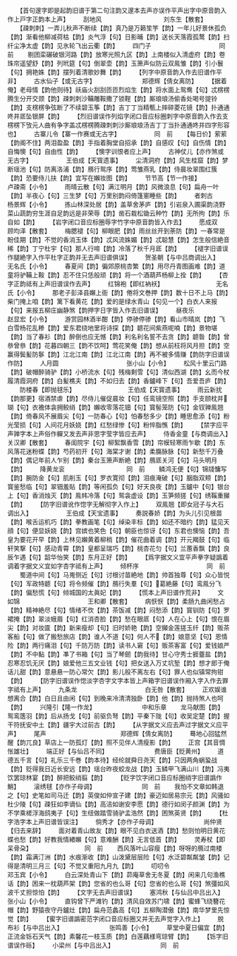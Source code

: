 <!-- { "loadSidebar": true } -->
　　【首句邃字即是起韵旧谱于第二句注韵又邃本去声亦误作平声出字中原音韵入作上戸字正韵本上声】
　　刮地风　　　　　　　　　　刘东生【散套】
　　【疎刺刺】一弄儿秋声不断续【韵】真乃是万籁笙竽【韵】一年儿好景休孤负【韵】渐看他柳减荷枯【韵】炎气浮【句】日影晡【韵】送长天落霞孤鹜【韵】扫纤尘净太虚【韵】见氷轮飞出云衢【韵】
　　四门子　　　　　　　　　　　同　前
　　剔团栾碾破银河路【韵】放寒光照九区【韵】上南楼似入清虚府【韵】卷珠帘遥望舒【韵】列玳筵【句】倒翠壶【韵】玉箫声似防云双鳯雏【韵】引小鬟【句】拥艳姝【韵】摆列着清歌妙舞【韵】
　　【列字中原音韵入作去旧谱作平非】
　　古水仙子【或无古字】　　　　　　　　郑德辉【倩女离防】
　　【据着俺】老母情【韵他则待】祅庙火刮刮匝匝烈焰生【韵】将水面上鸳鸯【句】忒楞楞腾生分开交颈【韵】疎刺刺沙鞴雕鞍撒了锁鞓【韵】厮琅琅汤偷香处喝号提铃【韵】支楞楞争弦断了不续碧玉筝【韵】吉丁丁当精甎上摔碎菱花镜【韵】扑通通咚井厎坠银屏【韵】
　　【烈旧谱误作列焰字闭口音应标圈刺字中原音韵入作去支楞楞下攷元人曲有争字盖忒楞楞腾疎刺刺沙厮琅琅汤吉丁丁当扑通通咚并四字形容也】
　　古寨儿令【寨一作赛或无古字】　　　　　　同　前
　　【每日价】萦萦【韵阁不住】两泪盈盈【韵】手指着胸堂自招承【韵】自感叹【句】自伤情【韵】自悔懊【句】自由性【韵】
　　【懊字训恨者应上声】
　　古神仗儿【亦作煞或无古字】　　　　　　王伯成【天寳遗事】
　　尘清洞府【韵】风生桂窟【韵】梦断瑶池【句】防离洛浦【韵】鴈行鸳序【韵】莺雏燕乳【韵】侍晨妆翠围红簇【韵】恐要侍儿扶【韵】宜写在嬾妆图【韵】
　　节节高【节一作接】　　　　　　　　　卢疎斋【小令】
　　雨晴云散【句】满江明月【韵】风微浪息【句】扁舟一叶【韵】半夜心【句】三生梦【句】万里别韵闷倚篷窻睡些【韵】
　　者刺古　　　　　　　　　　　杨景辉【小令】
　　拣山林深处居【韵】盖草舍茅庐【韵】引岩泉入圃渠韵浇野菜山蔬韵穷生涯自足韵远是非荣辱【韵】凿石栽松锄云种竹【韵】无所拘【韵】乐自如【韵】
　　【岩字闭口音应标圈辱字竹字中原音韵皆入作去】
　　愿成双　　　　　　　　　　　顾均泽【散套】
　　梅腮褪【句】柳眼肥【韵】雨丝丝开到荼防【韵】一春常是盼佳期【韵】不觉的香消玉体【韵】忒风流姝媚【韵】忒聪慧【韵】怎生般信絶音稀【韵】丁宁杜宇【句】那人行啼【韵】冷落了秋千月厎【韵】
　　【褪字旧谱误作腿絶字入作平杜字正韵并无去声旧谱俱误】
　　贺圣朝【与中吕商调出入】　　　　　　　无名氏【小令】
　　春夏间【韵】徧郊原桃杏繁【韵】用尽丹青图画难【韵】道童将驴鞴上鞍【韵】忍不住只恁般顽【韵】将一个酒葫芦杨柳上拴【韵】
　　【杏字正韵祗有上声旧谱误作去声】
　　红锦袍【即红衲袄】　　　　　　　　　无名氏【小令】
　　那老子彭泽县嬾上衙【韵】倦将文巻押【韵】数十日不上马【韵】柴门掩上咱【韵】篱下看黄花【韵】爱的是绿水青山【句见一个】白衣人来报【句】来报五柳庄幽静煞【韵押字日字皆入作去旧谱误】
　　昼夜乐　　　　　　　　　　　赵显宏【小令】
　　游赏园林酒半酣【韵】停骖停骖【韵】看山市晴岚【韵】飞白雪杨花乱糁【韵】爱东君绕地里将诗探【韵】聼花间紫燕呢喃【韵】景物堪【韵】当了春衫【韵】醉倒也应无憾【韵】利名利名誓不去贪【韵】聼昝【韵】曾叅曾叅【韵】花暮四朝三【韵不饮呵】莺花笑俺【韵】想从前枉将风月担【韵】空赢得鬓髪防鬖【韵】江北江南【韵】江北江南【韵】再不被多情赚【韵防字旧谱误作防】
　　人月圆　　　　　　　　　　　张小山【小令】
　　松风十里云门路【韵】破帽醉骑驴【韵】小桥流水【句】残梅剩雪【句】清似西湖【韵】幺而今杖履清霞洞府【韵】白髪樵夫【韵】不如归去【韵】香鑪峰下【句】吾爱吾庐【韵】
　　防楼春【即抛毬乐】　　　　　　　　　王伯成【天寳遗事】
　　雨云新扰【韵那更】宿酒禁虐【韵】尽侍儿催促晨妆【句】任鸾镜空照【韵】手支颐枕并瑚【句】衣襜体衾拥鲛绡【韵】嬾收零落花钿【句】寳髻笼防【句】金钗亸鳯翘【韵】倚春风不展眉尖【句】一防春心【句】怕春愁多少【韵】睡思愈添【句】粉光莹损【句】人间花月妖娆【韵】红愁绿惨【句】粉悴脂憔【韵】
　　【禁字应平声亸字本上声俗作軃又发去声非思字莹字皆应去声】
　　侍香金童【与商调出入】　　　　　　　关汉卿【散套】
　　春闺院宇【句】柳絮飘香雪【韵】帘幙轻寒雨乍歇【韵】东风落花迷粉蝶【韵】芍药初开【句】海棠才谢【韵】柔膓脉脉【句】新愁千万叠【韵】偶记年前人乍别【韵】秦台玉箫声断絶【韵】鴈厎关河【句】马头明月【韵】
　　降黄龙衮　　　　　　　　　　同　前
　　鳞鸿无便【句】锦牋慵写【韵】腕防金【句】肌削玉【句】罗衣寛彻【韵】泪痕淹破【句】胭脂双颊【韵】寳鉴愁临【句】翠钿羞贴【韵】等闲孤负【句】好天良夜【韵】玉鑪中【句】银台上【句】香消烛灭【韵】鳯帏冷落【句】鸳衾虚设【韵】玉笋频搓【句】绣鞵重攧【韵】
　　【防字旧谱讹作惚字无解彻字入作上】
　　双鳯翘【即女冠子与大石调出入】　　　　　　王伯成【天宝遗事】
　　奏説春娇【韵】为头儿引见根苗【韵】喉舌运机巧【韵】拳教画笔【句】绰染丰标【韵】如还不暗约【韵】猛见天顔【句】便显妖娆【韵】宫嫔也笑色【句】朝臣也惊讶【句】东君也懊恼【韵】吾皇为要花开早【韵】上林见嬾黄着柳梢【韵】催花曲着调【韵】开元羯鼓【句】临轩笑撃【句】感动青霄【韵】皇都呈瑞巧【韵】桃杏花匀【句】兰蕙香飘【韵】良辰乍遇【句】韶华怡笑【韵】东月正好【韵】
　　【爲字据文义宜平声拳字疑譌着调着字据文义宜如字杏字祗有上声】
　　倾杯序　　　　　　　　　　　同　前
　　蜀道中间【句】马嵬侧近【句】讨根讨苗絶地【韵】帅首独尊【句】众心皆悦【句】军政特聼【句】将令频催【韵】鴈行失羣【句】葛絶藤【句】鸾鳯分飞【韵】偏愁慌【句】倾城国的太眞妃【韵】
　　【慌本上声旧谱作荒非】
　　文如锦　　　　　　　　　　　王和卿【散套】
　　病恹恹【韵】柔肠九曲闲愁占【韵】精神絶尽【句】情绪不忺【韵】茶饭减【韵】闷愁添【韵】寳钏防【句】罗裙掩【韵】翠淡蛾眉【句】红消杏脸【韵】愁在眼厎【句】人在心上【句】恨在眉尖【韵】对妆匳【韵】新来瘦却【句】旧时娇艳【韵】空攧金莲搓玉纤【韵】贩茶客船【句】做了搬愁旅店【韵】谁人不道【句】何人不【韵】娘意坚【句】恩情险【韵】两行痛泪【句】千防万防【韵】读书人窘【句】贩茶客富【句】爱钱娘严【韵】不中黏【韵】凖了书箱【句】当了琴劒【韵我待】甘心守秀士捱虀盐【韵】忍寒忍饥无厌【韵】娘爱他三五文业钱【句】把女送入万丈坑堑【韵】想才郎于俺话儿甜【韵】意悬悬一防心常欠【韵】影儿般不离左右【句】罪人也似镇常拘钳【韵】
　　【防字旧谱误作惚淡字杏字文字本皆上声箱字旧谱误作厢入字入作去罪字祗有上声】
　　九条龙　　　　　　　　　　　白无咎【散套】
　　正欢娱谁想离合【韵】白日且由闲【句】到晚来冷清清独卧【韵】他【韵】抛持煞人也呵【韵】
　　兴隆引【隆一作龙】　　　　　　　　中和乐章
　　龙马献图【韵】鸳鸾簉羽【韵】后从扬戈【句】前驱负弩【韵】平秦下陇【句】收吴定楚【韵】握干符抚安中土【韵】疆宇大过前古【韵】
　　【从字据文义应去声过字据文义应平声】
　　尾声　　　　　　　　　　　　郑德辉【倩女离防】
　　蓦地心回猛然醒【韵兀良】草店上一防孤灯【韵】照不见伴人清瘦影【韵】
　　正宫【其音惆怅雄壮】
　　端正好【与仙吕不同】　　　　　　　　费唐臣【贬黄州】
　　道德五千言【句】礼乐三千巻【韵本待】经纶就舜日尧天【韵】只因两角蜗蛩战【韵】贬得我日近长安远【韵】瑶台昨夜蛟龙战【韵】玉鳞甲飞满山川【韵】冯夷饮罢琼林宴【韵】醉把鲛绡翦【韵】
　　【贬字饮字闭口音应标圈绡字旧谱譌作鮹】
　　滚绣毬【亦作子母调】　　　　　　　　同　前
　　我怕不文章如韩退之【句】史笔如司马迁【韵】英俊如仲宣子建【韵】豪迈如居易宗元【韵】风骚如杜少陵【句】疎狂如李谪仙【韵】高洁如谢安李愿【韵】德行如闵子颜渊【韵】为不学乘槎浮海鸱夷子【句】生纽做踏雪骑驴孟浩然【韵】困煞英贤【韵】
　　【杜字浩字本上声旧谱皆误注】
　　倘秀才【亦作子母调】　　　　　　　　尚仲贤【归去来辞】
　　面对着青山故友【韵】眼不见白衣送酒【韵】愁则怕明日黄花蝶也愁【韵】好教我情緖嬾【句】意难酬【韵】无言低首【韵】
　　灵寿杖【即呆骨朶】　　　　　　　　　同　前
　　西风落叶山容瘦【韵】呀呀的鴈过南楼【韵】霜满汀洲【韵】水痕渐收【韵】山泼黛层层险【句】水泛碧粼粼皱【韵】记得是清明三月三【句】不觉又重阳九月九【韵】
　　叨叨令　　　　　　　　　　　邓玉宾【小令】
　　白云深处青山下【韵】茆庵草舍无冬夏【韵】闲来几句渔樵话【韵】困来一枕葫芦架【韵】您省的也么哥【句】您省的也么哥【句】煞彊如风波千丈担惊怕【韵】
　　【文字无去声旧谱误】
　　塞鸿秋【与仙吕中吕出入】　　　　　　　张小山【小令】
　　直钩曾下严滩钓【韵】清风自效苏门啸【韵】蜜蜂飞绕簪花帽【韵】野猿夜守丹鑪灶【韵】扁舟范蠡高【句】五柳陶潜傲【韵】南华梦里先惊觉【韵】
　　【蜜字旧谱譌密范字闭口音应标圈又并无去声觉字入作上】
　　脱布衫【与中吕出入】　　　　　　　　张鸣善【小令】
　　草堂中夏日偏宜【韵】正流金铄石天气【韵】素馨花一枝玉质【韵】白莲藕様弯琼臂【韵】
　　【铄字旧谱误作砾】
　　小梁州【与中吕出入】　　　　　　　　同　前
